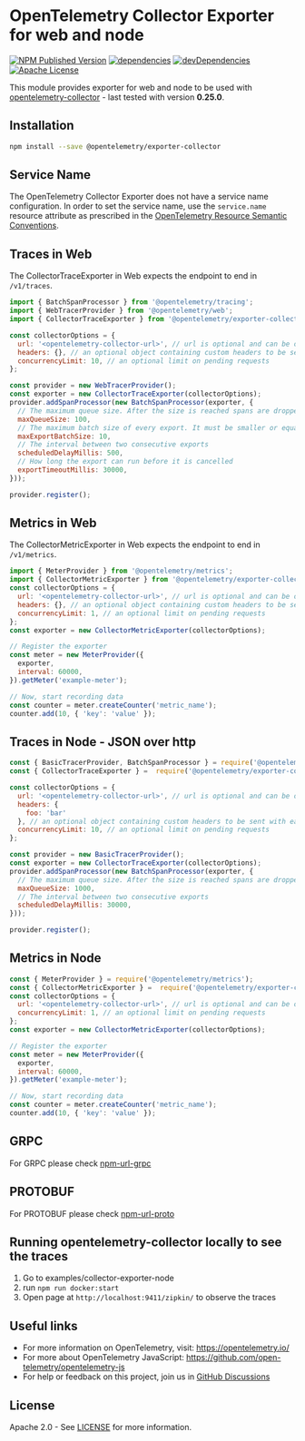 # OpenTelemetry Collector Exporter for web and node

[![NPM Published Version][npm-img]][npm-url]
[![dependencies][dependencies-image]][dependencies-url]
[![devDependencies][devDependencies-image]][devDependencies-url]
[![Apache License][license-image]][license-image]

This module provides exporter for web and node to be used with [opentelemetry-collector][opentelemetry-collector-url] - last tested with version **0.25.0**.

## Installation

```bash
npm install --save @opentelemetry/exporter-collector
```

## Service Name

The OpenTelemetry Collector Exporter does not have a service name configuration.
In order to set the service name, use the `service.name` resource attribute as prescribed in the [OpenTelemetry Resource Semantic Conventions][semconv-resource-service-name].

## Traces in Web

The CollectorTraceExporter in Web expects the endpoint to end in `/v1/traces`.

```js
import { BatchSpanProcessor } from '@opentelemetry/tracing';
import { WebTracerProvider } from '@opentelemetry/web';
import { CollectorTraceExporter } from '@opentelemetry/exporter-collector';

const collectorOptions = {
  url: '<opentelemetry-collector-url>', // url is optional and can be omitted - default is http://localhost:55681/v1/trace
  headers: {}, // an optional object containing custom headers to be sent with each request
  concurrencyLimit: 10, // an optional limit on pending requests
};

const provider = new WebTracerProvider();
const exporter = new CollectorTraceExporter(collectorOptions);
provider.addSpanProcessor(new BatchSpanProcessor(exporter, {
  // The maximum queue size. After the size is reached spans are dropped.
  maxQueueSize: 100,
  // The maximum batch size of every export. It must be smaller or equal to maxQueueSize.
  maxExportBatchSize: 10,
  // The interval between two consecutive exports
  scheduledDelayMillis: 500,
  // How long the export can run before it is cancelled
  exportTimeoutMillis: 30000,
}));

provider.register();

```

## Metrics in Web

The CollectorMetricExporter in Web expects the endpoint to end in `/v1/metrics`.

```js
import { MeterProvider } from '@opentelemetry/metrics';
import { CollectorMetricExporter } from '@opentelemetry/exporter-collector';
const collectorOptions = {
  url: '<opentelemetry-collector-url>', // url is optional and can be omitted - default is http://localhost:55681/v1/metrics
  headers: {}, // an optional object containing custom headers to be sent with each request
  concurrencyLimit: 1, // an optional limit on pending requests
};
const exporter = new CollectorMetricExporter(collectorOptions);

// Register the exporter
const meter = new MeterProvider({
  exporter,
  interval: 60000,
}).getMeter('example-meter');

// Now, start recording data
const counter = meter.createCounter('metric_name');
counter.add(10, { 'key': 'value' });

```

## Traces in Node - JSON over http

```js
const { BasicTracerProvider, BatchSpanProcessor } = require('@opentelemetry/tracing');
const { CollectorTraceExporter } =  require('@opentelemetry/exporter-collector');

const collectorOptions = {
  url: '<opentelemetry-collector-url>', // url is optional and can be omitted - default is http://localhost:55681/v1/trace
  headers: {
    foo: 'bar'
  }, // an optional object containing custom headers to be sent with each request will only work with http
  concurrencyLimit: 10, // an optional limit on pending requests
};

const provider = new BasicTracerProvider();
const exporter = new CollectorTraceExporter(collectorOptions);
provider.addSpanProcessor(new BatchSpanProcessor(exporter, {
  // The maximum queue size. After the size is reached spans are dropped.
  maxQueueSize: 1000,
  // The interval between two consecutive exports
  scheduledDelayMillis: 30000,
}));

provider.register();

```

## Metrics in Node

```js
const { MeterProvider } = require('@opentelemetry/metrics');
const { CollectorMetricExporter } =  require('@opentelemetry/exporter-collector');
const collectorOptions = {
  url: '<opentelemetry-collector-url>', // url is optional and can be omitted - default is http://localhost:55681/v1/metrics
  concurrencyLimit: 1, // an optional limit on pending requests
};
const exporter = new CollectorMetricExporter(collectorOptions);

// Register the exporter
const meter = new MeterProvider({
  exporter,
  interval: 60000,
}).getMeter('example-meter');

// Now, start recording data
const counter = meter.createCounter('metric_name');
counter.add(10, { 'key': 'value' });

```

## GRPC

For GRPC please check [npm-url-grpc]

## PROTOBUF

For PROTOBUF please check [npm-url-proto]

## Running opentelemetry-collector locally to see the traces

1. Go to examples/collector-exporter-node
2. run `npm run docker:start`
3. Open page at `http://localhost:9411/zipkin/` to observe the traces

## Useful links

- For more information on OpenTelemetry, visit: <https://opentelemetry.io/>
- For more about OpenTelemetry JavaScript: <https://github.com/open-telemetry/opentelemetry-js>
- For help or feedback on this project, join us in [GitHub Discussions][discussions-url]

## License

Apache 2.0 - See [LICENSE][license-url] for more information.

[discussions-url]: https://github.com/open-telemetry/opentelemetry-js/discussions
[license-url]: https://github.com/open-telemetry/opentelemetry-js/blob/main/LICENSE
[license-image]: https://img.shields.io/badge/license-Apache_2.0-green.svg?style=flat
[dependencies-image]: https://status.david-dm.org/gh/open-telemetry/opentelemetry-js.svg?path=packages%2Fopentelemetry-exporter-collector
[dependencies-url]: https://david-dm.org/open-telemetry/opentelemetry-js?path=packages%2Fopentelemetry-exporter-collector
[devDependencies-image]: https://status.david-dm.org/gh/open-telemetry/opentelemetry-js.svg?path=packages%2Fopentelemetry-exporter-collector&type=dev
[devDependencies-url]: https://david-dm.org/open-telemetry/opentelemetry-js?path=packages%2Fopentelemetry-exporter-collector&type=dev
[npm-url]: https://www.npmjs.com/package/@opentelemetry/exporter-collector
[npm-url-grpc]: https://www.npmjs.com/package/@opentelemetry/exporter-collector-grpc
[npm-url-proto]: https://www.npmjs.com/package/@opentelemetry/exporter-collector-proto
[npm-img]: https://badge.fury.io/js/%40opentelemetry%2Fexporter-collector.svg
[opentelemetry-collector-url]: https://github.com/open-telemetry/opentelemetry-collector
[semconv-resource-service-name]: https://github.com/open-telemetry/opentelemetry-specification/blob/main/specification/resource/semantic_conventions/README.md#service
